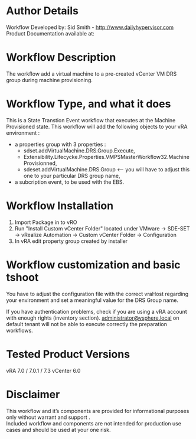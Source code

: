 # Author Details

Workflow Developed by: Sid Smith - http://www.dailyhypervisor.com  
Product Documentation available at:   

# Workflow Description

The workflow add a virtual machine to a pre-created vCenter VM DRS group during machine provisioning.  

# Workflow Type, and what it does

This is a State Transtion Event workflow that executes at the Machine Provisioned state.
This workflow will add the following objects to your vRA environment :

- a properties group with 3 properties :
	- sdset.addVirtualMachine.DRS.Group.Execute,
	- Extensibility.Lifecycke.Properties.VMPSMasterWorkflow32.MachineProvisionned,
	- sdeset.addVirtualMachine.DRS.Group <-- you will have to adjust this one to your particular DRS group name,
- a subcription event, to be used with the EBS.

# Workflow Installation

1. Import Package in to vRO
2. Run "Install Custom vCenter Folder" located under VMware -> SDE-SET -> vRealize Automation -> Custom vCenter Folder -> Configuration
3. In vRA edit property group created by installer

# Workflow customization and basic tshoot

You have to adjust the configuration file with the correct vraHost regarding your environment and set a meaningful value for the DRS Group name.

If you have authentication problems, check if you are using a vRA account with enough rights (inventory section). administrator@vsphere.local on default tenant will not be able to execute correctly the preparation workflows.

# Tested Product Versions

  vRA 7.0 / 7.0.1 / 7.3
  vCenter 6.0  
  
# Disclaimer


This workflow and it’s components are provided for informational purposes only without warrant and support .  
Included workflow and components are not intended for production use cases and should be used at your one risk.
